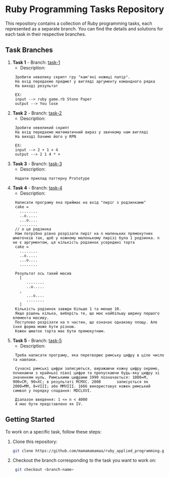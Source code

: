 # Ruby Programming Tasks Repository

This repository contains a collection of Ruby programming tasks, each represented as a separate branch. You can find the details and solutions for each task in their respective branches.

## Task Branches

1. **Task 1** - Branch: [task-1](https://github.com/mamamamamaa/ruby_applied_programming/tree/task-1)
    - Description: 
   ```
    Зробити невелику скрипт гру "кам'яні ножиці папір".
    На вхід передаємо предмет у вигляді аргументу командного рядка
    На виході результат

    EX:
    input --> ruby game.rb Stone Paper
    output --> You lose
   ```
2. **Task 2** - Branch: [task-2](https://github.com/mamamamamaa/ruby_applied_programming/tree/task-2)
    - Description: 
   ```
    Зробити невеликий скрипт 
    На вхід передаємо математичний вираз у звичному нам вигляді
    На виході бачимо його у RPN

    EX: 
    input --> 2 + 1 × 4
    output --> 2 1 4 * +
   ```
3. **Task 3** - Branch: [task-3](https://github.com/mamamamamaa/ruby_applied_programming/tree/task-3)
   - Description:
   ```
    Надати приклад паттерну Prototype
   ```
4. **Task 4** - Branch: [task-4](https://github.com/mamamamamaa/ruby_applied_programming/tree/task-4)
   - Description:
   ```
    Написати програму яка приймає на вхід "пиріг з родзинками"
    cake = 
      ........
      ..o.....
      ...o....
      ........
    // o це родзинка
    Нам потрібно рівно розрізати пиріг на n маленьких прямокутних шматочків так, щоб у кожному маленькому пирізі була 1 родзинка. n не є аргументом, ця кількість родзинок усередині торта
    cake = 
      ........
      ..o.....
      ...o....
      ........
 
    Результат ось такий масив
      [
         ........
         ..o.....
      ,
         ...o....
         ........
      ]
    Кількість родзинок завжди більше 1 та менше 10.
    Якщо рішень кілька, виберіть те, що має найбільшу ширину першого елемента масиву.
    Поступово розрізати на n частин, що означає однакову площу. Але їхня форма може бути різною.
    Кожен шматок торта має бути прямокутним.
   ```
5. **Task 5** - Branch: [task-5](https://github.com/mamamamamaa/ruby_applied_programming/tree/task-5)
   - Description:
   ```
    Треба написати програму, яка перетворює римську цифру в ціле число та навпаки.

    Сучасні римські цифри записуються, виражаючи кожну цифру окремо, починаючи з крайньої лівої цифри та пропускаючи будь-яку цифру зі значенням нуль. Римськими цифрами 1990 позначається: 1000=M, 900=CM, 90=XC; в результаті MCMXC. 2008       записується як 2000=MM, 8=VIII; або MMVIII. 1666 використовує кожен римський символ у порядку спадання: MDCLXVI.

    Діапазон введення: 1 <= n < 4000
    4 має бути представлено як IV.
   ```

## Getting Started

To work on a specific task, follow these steps:

1. Clone this repository:
   ```sh
   git clone https://github.com/mamamamamaa/ruby_applied_programming.git

2. Checkout the branch corresponding to the task you want to work on:
   ```sh
    git checkout <branch-name> 
